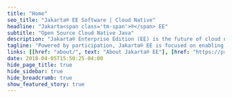 ```yaml
---
title: "Home"
seo_title: "Jakarta® EE Software | Cloud Native"
headline: "Jakarta<span class='tm-span'>®</span> EE"
subtitle: "Open Source Cloud Native Java"
description: "Jakarta® Enterprise Edition (EE) is the future of cloud native Java. Jakarta® EE open source software drives cloud native innovation, modernizes enterprise applications and protects investments in Java EE."
tagline: "Powered by participation, Jakarta® EE is focused on enabling community-driven collaboration and open innovation for the cloud."
links: [[href: "about/", text: "About Jakarta® EE"], [href: "https://projects.eclipse.org/projects/ee4j", text: "Projects"], [href: "specifications/", text: "Specifications"], [href: "membership/", text: "Join Us"]]
date: 2018-04-05T15:50:25-04:00
hide_page_title: true
hide_sidebar: true
hide_breadcrumb: true
show_featured_story: true
---
```

